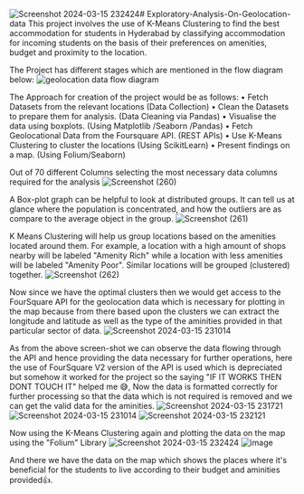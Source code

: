 ![Screenshot 2024-03-15 232424](https://github.com/Rohan1540/Exploratory-Analysis-On-Geolocation-data/assets/96494363/5100a1a7-f5d5-4bad-be06-ebc94343bffd)# Exploratory-Analysis-On-Geolocation-data
This project involves the use of K-Means Clustering to find the best accommodation for students in Hyderabad by classifying accommodation for incoming students on the basis of their preferences on amenities, budget and proximity to the location.

The Project has different stages which are mentioned in the flow diagram below:
![geolocation data flow diagram](https://github.com/Rohan1540/Exploratory-Analysis-On-Geolocation-data/assets/96494363/ce99b0e5-ec3c-4404-afd9-519f30aed2a6)

The Approach for creation of the project would be as follows:
• Fetch Datasets from the relevant locations (Data Collection)
• Clean the Datasets to prepare them for analysis. (Data Cleaning via Pandas)
• Visualise the data using boxplots. (Using Matplotlib /Seaborn /Pandas)
• Fetch Geolocational Data from the Foursquare API. (REST APIs)
• Use K-Means Clustering to cluster the locations (Using ScikitLearn)
• Present findings on a map. (Using Folium/Seaborn)

Out of 70 different Columns selecting the most necessary data columns required for the analysis
![Screenshot (260)](https://github.com/Rohan1540/Exploratory-Analysis-On-Geolocation-data/assets/96494363/a7fcb509-8ca2-4240-8839-be1c02b963fc)


A Box-plot graph can be helpful to look at distributed groups. It can tell us at glance where the population is concentrated, and how the outliers are as compare to the average object in the group.
![Screenshot (261)](https://github.com/Rohan1540/Exploratory-Analysis-On-Geolocation-data/assets/96494363/0f69f9ec-77b4-4a52-9773-04ac211b02f7)

K Means Clustering will help us group locations based on the amenities located around them. For example, a location with a high amount of shops nearby will be labeled "Amenity Rich" while a location with less amenities will be labeled "Amenity Poor". Similar locations will be grouped (clustered) together.
![Screenshot (262)](https://github.com/Rohan1540/Exploratory-Analysis-On-Geolocation-data/assets/96494363/6131a05c-3d39-486c-9719-913594ba3358)

Now since we have the optimal clusters then we would get access to the FourSquare API for the geolocation data which is necessary for plotting in the map because from there based upon the clusters we can extract the longitude and latitude as well as the type of the aminities provided in that particular sector of data.
![Screenshot 2024-03-15 231014](https://github.com/Rohan1540/Exploratory-Analysis-On-Geolocation-data/assets/96494363/57fe076b-fc57-4ef1-8589-59fa29d9d1d3)

As from the above screen-shot we can observe the data flowing through the API and hence providing the data necessary for further operations, here the use of FourSquare V2 version of the API is used which is depreciated but somehow it worked for the project so the saying "IF IT WORKS THEN DONT TOUCH IT" helped me 😅, Now the data is formatted correctly for further processing so that the data which is not required is removed and we can get the valid data for the aminities.
![Screenshot 2024-03-15 231721](https://github.com/Rohan1540/Exploratory-Analysis-On-Geolocation-data/assets/96494363/b949e1c5-1c85-4a4f-8b77-93ee48e1e23b)
![Screenshot 2024-03-15 231014](https://github.com/Rohan1540/Exploratory-Analysis-On-Geolocation-data/assets/96494363/a7ce4afa-dd39-4bc5-8690-9214332355ff)
![Screenshot 2024-03-15 232121](https://github.com/Rohan1540/Exploratory-Analysis-On-Geolocation-data/assets/96494363/35a8d159-74f8-4272-900d-40d4a0e7758f)

Now using the K-Means Clustering again and plotting the data on the map using the "Folium" Library
![Screenshot 2024-03-15 232424](https://github.com/Rohan1540/Exploratory-Analysis-On-Geolocation-data/assets/96494363/89daba71-19b9-49e1-b34b-7dc6901d06f4)
![image](https://github.com/Rohan1540/Exploratory-Analysis-On-Geolocation-data/assets/96494363/f13fbf9d-b05d-4ed6-a3fb-967e8056a27f)

And there we have the data on the map which shows the places where it's beneficial for the students to live according to their budget and aminities provided👍.



